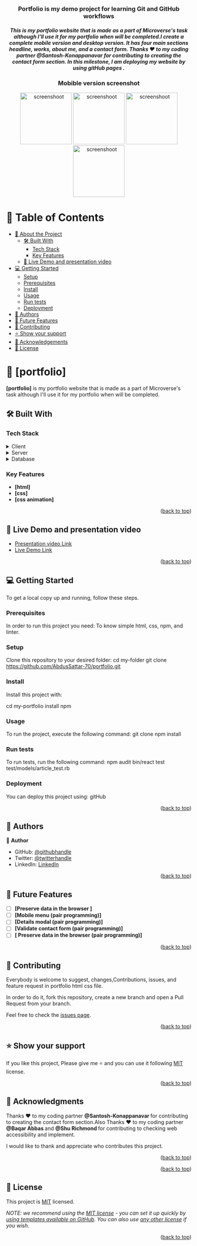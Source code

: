 <a name="readme-top"></a>

<div align="center">
 <h3><b>Portfolio is my demo project for learning Git and GitHub workflows</b></h3>
<h5>This is my portfolio website that is made as a part of Microverse's task although I'll use it for my portfolio when will be completed.I create a complete mobile version and desktop version. It has four main sections headline, works, about me, and a contact form. Thanks ❤️ to my coding partner  <b> @Santosh-Konappanavar </b> for contributing to creating the contact form section.<b> In this milestone, I am deploying my website by using gitHub pages </b>.
 </h5>
</div>

<div align="center">
<h3><b>Mobible version screenshot</b></h3>
<img src="images/Screenshot-1.png" alt="screenshoot" width="140"  height="auto"/>
<img src="images/Screenshot-2png.png" alt="screenshoot" width="140"  height="auto"/>
<img src="images/screencapture-3.png" alt="screenshoot" width="140"  height="auto"/>
<img src="images/screencapture-4.png" alt="screenshoot" width="140"  height="auto"/>
</div>

<!-- TABLE OF CONTENTS -->

# 📗 Table of Contents

- [📖 About the Project](#about-project)
  - [🛠 Built With](#built-with)
    - [Tech Stack](#tech-stack)
    - [Key Features](#key-features)
  - [🚀 Live Demo and presentation video](#live-demo)
- [💻 Getting Started](#getting-started)
  - [Setup](#setup)
  - [Prerequisites](#prerequisites)
  - [Install](#install)
  - [Usage](#usage)
  - [Run tests](#run-tests)
  - [Deployment](#triangular_flag_on_post-deployment)
- [👥 Authors](#authors)
- [🔭 Future Features](#future-features)
- [🤝 Contributing](#contributing)
- [⭐️ Show your support](#support)
- [🙏 Acknowledgements](#acknowledgements)
- [📝 License](#license)

<!-- PROJECT DESCRIPTION -->

# 📖 [portfolio] <a name="about-project"></a>

**[portfolio]** is my portfolio website that is made as a part of Microverse's task although I'll use it for my portfolio when will be completed.

## 🛠 Built With <a name="built-with"></a>

### Tech Stack <a name="tech-stack"></a>

<details>
  <summary>Client</summary>
  <ul>
    <li><a href="https://reactjs.org/">React.js</a></li>
  </ul>
</details>

<details>
  <summary>Server</summary>
  <ul>
    <li><a href="https://expressjs.com/">Express.js</a></li>
  </ul>
</details>

<details>
<summary>Database</summary>
  <ul>
    <li><a href="https://www.postgresql.org/">PostgreSQL</a></li>
  </ul>
</details>

<!-- Features -->

### Key Features <a name="key-features"></a>

- **[html]**
- **[css]**
- **[css animation]**

<p align="right">(<a href="#readme-top">back to top</a>)</p>

<!-- LIVE DEMO -->

## 🚀 Live Demo and presentation video <a name="live-demo"></a>
- [Presentation video Link](https://www.loom.com/share/8de0a404588a41e2807963a1b08356f9)
- [Live Demo Link](https://abdussattar-70.github.io/portfolio/)

<p align="right">(<a href="#readme-top">back to top</a>)</p>

<!-- GETTING STARTED -->

## 💻 Getting Started <a name="getting-started"></a>

To get a local copy up and running, follow these steps.

### Prerequisites

In order to run this project you need:
To know simple html, css, npm, and linter.

### Setup

Clone this repository to your desired folder:
cd my-folder
git clone https://github.com/AbdusSattar-70/portfolio.git

### Install

Install this project with:

cd my-portfolio
install npm

### Usage

To run the project, execute the following command:
git clone
npm install

### Run tests

To run tests, run the following command:
npm audit
bin/react test test/models/article_test.rb

### Deployment

You can deploy this project using:
gitHub

<p align="right">(<a href="#readme-top">back to top</a>)</p>

<!-- AUTHORS -->

## 👥 Authors <a name="authors"></a>

👤 **Author**

- GitHub: [@githubhandle](https://github.com/AbdusSattar-70)
- Twitter: [@twitterhandle](twitter.com/Abdus_Sattar70)
- LinkedIn: [LinkedIn](https://www.linkedin.com/in/abdus-sattar-a41a26215/)

<p align="right">(<a href="#readme-top">back to top</a>)</p>

<!-- FUTURE FEATURES -->

## 🔭 Future Features <a name="future-features"></a>

- [ ] **[Preserve data in the browser ]**
- [ ] **[Mobile menu (pair programming)]**
- [ ] **[Details modal (pair programming)]**
- [ ] **[Validate contact form (pair programming)]**
- [ ] **[ Preserve data in the browser (pair programming)]**

<p align="right">(<a href="#readme-top">back to top</a>)</p>

<!-- CONTRIBUTING -->

## 🤝 Contributing <a name="contributing"></a>

Everybody is welcome to suggest, changes,Contributions, issues, and feature request in portfolio html css file.

In order to do it, fork this repository, create a new branch and open a Pull Request from your branch.

Feel free to check the [issues page](../../issues/).

<p align="right">(<a href="#readme-top">back to top</a>)</p>

<!-- SUPPORT -->

## ⭐️ Show your support <a name="support"></a>

If you like this project, Please give me ⭐️ and you can use it following [MIT](./LICENSE) license.

<p align="right">(<a href="#readme-top">back to top</a>)</p>

<!-- ACKNOWLEDGEMENTS -->

## 🙏 Acknowledgments <a name="acknowledgements"></a>

Thanks ❤️ to my coding partner <b> @Santosh-Konappanavar </b> for contributing to creating the contact form section.Also Thanks ❤️ to my coding partner <b> @Baqar Abbas </b> and <b> @Shu Richmond </b> for contributing to checking web accessibility and implement.

I would like to thank and appreciate who contributes this project.

<p align="right">(<a href="#readme-top">back to top</a>)</p>

<p align="right">(<a href="#readme-top">back to top</a>)</p>

<!-- LICENSE -->

## 📝 License <a name="license"></a>

This project is [MIT](./LICENSE) licensed.

_NOTE: we recommend using the [MIT license](https://choosealicense.com/licenses/mit/) - you can set it up quickly by [using templates available on GitHub](https://docs.github.com/en/communities/setting-up-your-project-for-healthy-contributions/adding-a-license-to-a-repository). You can also use [any other license](https://choosealicense.com/licenses/) if you wish._

<p align="right">(<a href="#readme-top">back to top</a>)</p>
